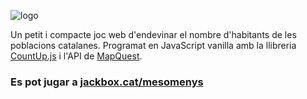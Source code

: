 ![logo](https://user-images.githubusercontent.com/29796354/236939943-2e123aa3-3b6c-4881-ae2d-5b72981568fa.png)

Un petit i compacte joc web d'endevinar el nombre d'habitants de les poblacions catalanes. Programat en JavaScript vanilla amb la llibreria [CountUp.js](https://inorganik.github.io/countUp.js/) i l'API de [MapQuest](https://www.mapquest.com/).

### Es pot jugar a [jackbox.cat/mesomenys](https://jackbox.cat/mesomenys)
